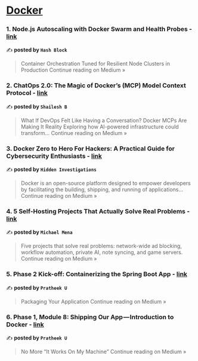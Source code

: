 
<h1><a href=https://medium.com/tag/docker/recommended target="_blank" rel="noopener noreferrer">Docker</a></h1>
<h3>1. Node.js Autoscaling with Docker Swarm and Health Probes - <a href="https://medium.com/@connect.hashblock/node-js-autoscaling-with-docker-swarm-and-health-probes-3878bb05f471?source=rss------docker-5" target="_blank" rel="noopener noreferrer">link</a></h3>

✍️ **posted by `Hash Block`**

<blockquote>Container Orchestration Tuned for Resilient Node Clusters in Production
Continue reading on Medium »</blockquote>

<h3>2. ChatOps 2.0: The Magic of Docker’s (MCP) Model Context Protocol - <a href="https://medium.com/@benq019/chatops-2-0-the-magic-of-dockers-mcp-model-context-protocol-a6ffc8f950b7?source=rss------docker-5" target="_blank" rel="noopener noreferrer">link</a></h3>

✍️ **posted by `Shailesh B`**

<blockquote>What If DevOps Felt Like Having a Conversation? Docker MCPs Are Making It Reality
Exploring how AI-powered infrastructure could transform…
Continue reading on Medium »</blockquote>

<h3>3. Docker Zero to Hero For Hackers: A Practical Guide for Cybersecurity Enthusiasts - <a href="https://hiddeninvestigations.medium.com/docker-zero-to-hero-for-hackers-a-practical-guide-for-cybersecurity-enthusiasts-480b90ec45ba?source=rss------docker-5" target="_blank" rel="noopener noreferrer">link</a></h3>

✍️ **posted by `Hidden Investigations`**

<blockquote>Docker is an open-source platform designed to empower developers by facilitating the building, shipping, and running of applications…
Continue reading on Medium »</blockquote>

<h3>4. 5 Self-Hosting Projects That Actually Solve Real Problems - <a href="https://medium.com/@halelt/5-self-hosting-projects-that-actually-solve-real-problems-eea17afb0872?source=rss------docker-5" target="_blank" rel="noopener noreferrer">link</a></h3>

✍️ **posted by `Michael Mena`**

<blockquote>Five projects that solve real problems: network-wide ad blocking, workflow automation, private AI, note syncing, and game servers.
Continue reading on Medium »</blockquote>

<h3>5. Phase 2 Kick-off: Containerizing the Spring Boot App - <a href="https://medium.com/@pratheekastro3/phase-2-kick-off-containerizing-the-spring-boot-app-e7e6a4390a36?source=rss------docker-5" target="_blank" rel="noopener noreferrer">link</a></h3>

✍️ **posted by `Pratheek U`**

<blockquote>Packaging Your Application
Continue reading on Medium »</blockquote>

<h3>6. Phase 1, Module 8: Shipping Our App — Introduction to Docker - <a href="https://medium.com/@pratheekastro3/phase-1-module-8-shipping-our-app-introduction-to-docker-e520cdd9a3f0?source=rss------docker-5" target="_blank" rel="noopener noreferrer">link</a></h3>

✍️ **posted by `Pratheek U`**

<blockquote>No More “It Works On My Machine”
Continue reading on Medium »</blockquote>

